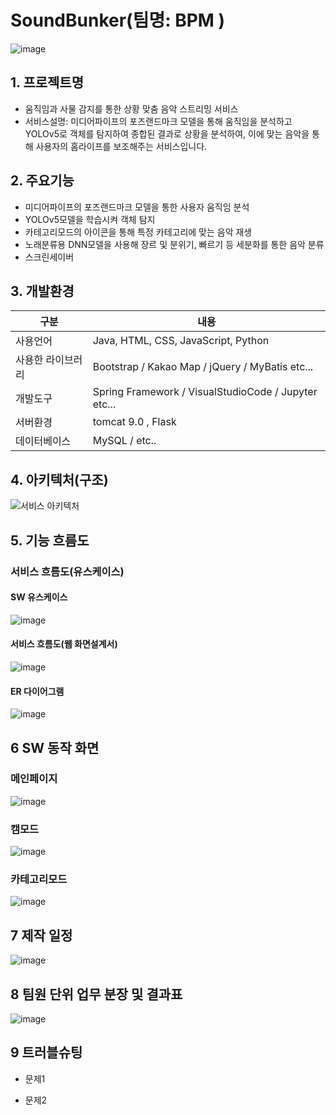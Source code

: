 
# SoundBunker(팀명: BPM )
![image](싸벙.png)

## 1. 프로젝트명
* 움직임과 사물 감지를 통한 상황 맞춤 음악 스트리밍 서비스
* 서비스설명: 미디어파이프의 포즈랜드마크 모델을 통해 움직임을 분석하고 YOLOv5로 객체를 탐지하여 종합된 결과로 상황을 분석하여, 이에 맞는 음악을 통해 사용자의 홈라이프를 보조해주는 서비스입니다.

## 2. 주요기능
* 미디어파이프의 포즈랜드마크 모델을 통한 사용자 움직임 분석
* YOLOv5모델을 학습시켜 객체 탐지
* 카테고리모드의 아이콘을 통해 특정 카테고리에 맞는 음악 재생
* 노래분류용 DNN모델을 사용해 장르 및 분위기, 빠르기 등 세분화를 통한 음악 분류
* 스크린세이버

## 3. 개발환경
|구분|내용|
|------|---|
|사용언어|Java, HTML, CSS, JavaScript, Python|
|사용한 라이브러리| Bootstrap / Kakao Map /  jQuery / MyBatis etc...|
|개발도구|Spring Framework /  VisualStudioCode  / Jupyter etc...|
|서버환경|tomcat 9.0 , Flask |
|데이터베이스| MySQL / etc..|

## 4. 아키텍처(구조)
![서비스 아키텍처](아키텍처.png)


## 5. 기능 흐름도
### 서비스 흐름도(유스케이스)
#### SW 유스케이스
![image]()
#### 서비스 흐름도(웹 화면설계서)
![image](웹화면설계서.png)
#### ER 다이어그램
![image](ER다이어그램.png)

## 6 SW 동작 화면

### 메인페이지
![image](타이틀메인.png)

### 캠모드
![image](캠모드화면단.png)

### 카테고리모드
![image](카테고리모드화면단.png)

## 7 제작 일정
![image](일정.png)

## 8 팀원 단위 업무 분장 및 결과표
![image](팀원소개.png)

## 9 트러블슈팅

* 문제1<br>

 
* 문제2<br>


